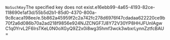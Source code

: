 <?xml version="1.0" encoding="UTF-8"?>
<Error><Code>NoSuchKey</Code><Message>The specified key does not exist.</Message><Key>e16ebb99-4a65-4193-82ce-118690e1af3d/55b5d2b1-85d0-4370-800a-9c8caca198ee/e.5b862a45959f2c2a742fc278d6976f47cdadaa622220ce9b70f2a6d086b70a2ad218f9856e92</Key><RequestId>4NJZCNGF7J8Y72V3</RequestId><HostId>0YP8HHJFUnIAgwC1q0YrvL2F6IrsTKeL0N0oXGyQ9Z2x0i8wg35hmf3wck3wbxrLynnZztfcBAU=</HostId></Error>